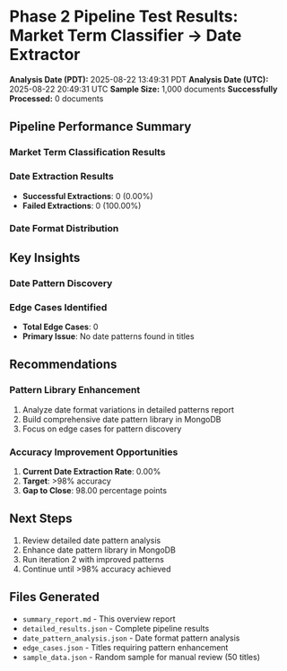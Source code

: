 # Phase 2 Pipeline Test Results: Market Term Classifier → Date Extractor

**Analysis Date (PDT):** 2025-08-22 13:49:31 PDT
**Analysis Date (UTC):** 2025-08-22 20:49:31 UTC
**Sample Size:** 1,000 documents
**Successfully Processed:** 0 documents

## Pipeline Performance Summary

### Market Term Classification Results

### Date Extraction Results
- **Successful Extractions**: 0 (0.00%)
- **Failed Extractions**: 0 (100.00%)

### Date Format Distribution

## Key Insights

### Date Pattern Discovery

### Edge Cases Identified
- **Total Edge Cases**: 0
- **Primary Issue**: No date patterns found in titles

## Recommendations

### Pattern Library Enhancement
1. Analyze date format variations in detailed patterns report
2. Build comprehensive date pattern library in MongoDB
3. Focus on edge cases for pattern discovery

### Accuracy Improvement Opportunities
1. **Current Date Extraction Rate**: 0.00%
2. **Target**: >98% accuracy
3. **Gap to Close**: 98.00 percentage points

## Next Steps
1. Review detailed date pattern analysis
2. Enhance date pattern library in MongoDB
3. Run iteration 2 with improved patterns
4. Continue until >98% accuracy achieved

## Files Generated
- `summary_report.md` - This overview report
- `detailed_results.json` - Complete pipeline results
- `date_pattern_analysis.json` - Date format pattern analysis
- `edge_cases.json` - Titles requiring pattern enhancement
- `sample_data.json` - Random sample for manual review (50 titles)
